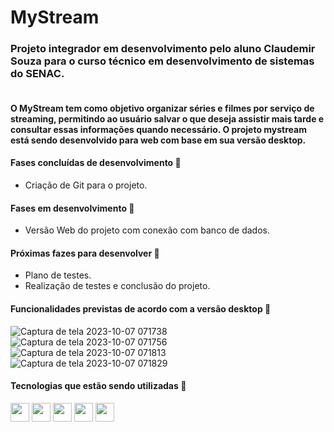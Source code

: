 # MyStream

### Projeto integrador em desenvolvimento pelo aluno Claudemir Souza para o curso técnico em desenvolvimento de sistemas do SENAC.
  
</div>
<div align="left"> 
<h4 align="left"><br>
O MyStream tem como objetivo organizar séries e filmes por serviço de streaming, permitindo ao usuário salvar o que deseja assistir mais tarde e consultar essas informações quando necessário.
O projeto mystream está sendo desenvolvido para web com base em sua versão desktop. <br>
</h4>

#### Fases concluídas de desenvolvimento 🔄
  
- Criação de Git para o projeto.
  
#### Fases em desenvolvimento 🎯

- Versão Web do projeto com conexão com banco de dados.
  
#### Próximas fazes para desenvolver 📆

- Plano de testes.
- Realização de testes e conclusão do projeto.

#### Funcionalidades previstas de acordo com a versão desktop 🧭

![Captura de tela 2023-10-07 071738](https://github.com/ClaudemirWS/MyStream/assets/72449173/66de0f05-4bd8-4e0e-b8a8-6a193a3ff8f9) <br>
![Captura de tela 2023-10-07 071756](https://github.com/ClaudemirWS/MyStream/assets/72449173/4c3d05c5-30a9-4b97-bc5d-4c17f9cef887) <br>
![Captura de tela 2023-10-07 071813](https://github.com/ClaudemirWS/MyStream/assets/72449173/986f77e9-428b-4437-9bf4-ae97c6cc86e6) <br>
![Captura de tela 2023-10-07 071829](https://github.com/ClaudemirWS/MyStream/assets/72449173/14a46315-4dad-41a6-aba6-4ebb5df91176) <br>

#### Tecnologias que estão sendo utilizadas 🧰

<img height="30px" src="https://img.shields.io/badge/java-%23ED8B00.svg?style=for-the-badge&logo=openjdk&logoColor=white"/> 
<img height="30px" src="https://img.shields.io/badge/JavaScript-323330?style=for-the-badge&logo=javascript&logoColor=F7DF1E"/>
<img height="30px" src="https://img.shields.io/badge/HTML5-E34F26?style=for-the-badge&logo=html5&logoColor=white" />
<img height="30px" src="https://img.shields.io/badge/css3-%231572B6.svg?style=for-the-badge&logo=css3&logoColor=white" />  
<img height="30px" src="https://img.shields.io/badge/mysql-%2300f.svg?style=for-the-badge&logo=mysql&logoColor=white" /> 
</div>
